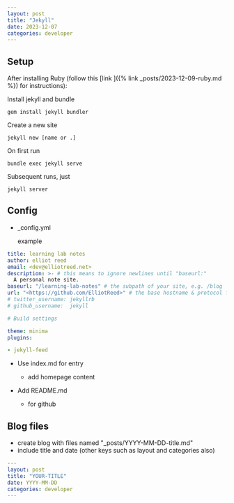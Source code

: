 ```yaml
---
layout: post
title: "Jekyll"
date: 2023-12-07
categories: developer
---
```


## Setup

  After installing Ruby (follow this [link ]({% link _posts/2023-12-09-ruby.md %}) for instructions):

  Install jekyll and bundle

  ```node
  gem install jekyll bundler
  ```

  Create a new site

  ```node
  jekyll new [name or .]
  ```

  On first run

  ```node
  bundle exec jekyll serve
  ```

  Subsequent runs, just

  ```node
  jekyll server
  ```

## Config

- _config.yml

  example

```yml
title: learning lab notes
author: elliot reed
email: <dev@elliotreed.net>
description: >- # this means to ignore newlines until "baseurl:"
  A personal note site.
baseurl: "/learning-lab-notes" # the subpath of your site, e.g. /blog
url: "<https://github.com/ElliotReed>" # the base hostname & protocol for your site, e.g. <http://example.com>
# twitter_username: jekyllrb
# github_username:  jekyll

# Build settings

theme: minima
plugins:

- jekyll-feed
```

- Use index.md for entry

  - add homepage content

- Add README.md

  - for github

## Blog files

- create blog with files named "_posts/YYYY-MM-DD-title.md"
- include title and date (other keys such as layout and categories also)

```yml
---
layout: post
title: "YOUR-TITLE"
date: YYYY-MM-DD
categories: developer
---
```
